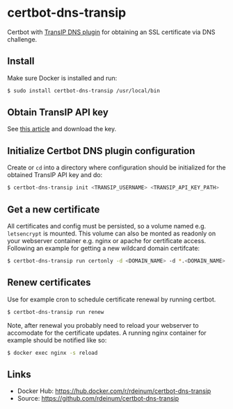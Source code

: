 # certbot-dns-transip
Certbot with [TransIP DNS plugin](https://certbot-dns-transip.readthedocs.io/en/0.3.3/) for obtaining an SSL certificate via DNS challenge.

## Install
Make sure Docker is installed and run:
```bash
$ sudo install certbot-dns-transip /usr/local/bin
```

## Obtain TransIP API key
See [this article](https://www.transip.nl/knowledgebase/artikel/77-ik-wil-transip-api-gebruiken/) and download the key.

## Initialize Certbot DNS plugin configuration
Create or `cd` into a directory where configuration should be initialized for the obtained TransIP API key and do:
```bash
$ certbot-dns-transip init <TRANSIP_USERNAME> <TRANSIP_API_KEY_PATH>
```

## Get a new certificate
All certificates and config must be persisted, so a volume named e.g. `letsencrypt` is mounted. This volume can also be monted as readonly on your webserver container e.g. nginx or apache for certificate access. Following an example for getting a new wildcard domain certifcate:
```bash
$ certbot-dns-transip run certonly -d <DOMAIN_NAME> -d *.<DOMAIN_NAME>
```

## Renew certificates
Use for example cron to schedule certificate renewal by running certbot.
```bash
$ certbot-dns-transip run renew
```

Note, after renewal you probably need to reload your webserver to accomodate for the certificate updates. A running nginx container for example should be notified like so:
```bash
$ docker exec nginx -s reload
```

## Links
- Docker Hub: https://hub.docker.com/r/rdeinum/certbot-dns-transip
- Source: https://github.com/rdeinum/certbot-dns-transip
